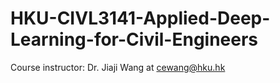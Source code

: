 # HKU-CIVL3141-Applied-Deep-Learning-for-Civil-Engineers
Course instructor: Dr. Jiaji Wang at cewang@hku.hk
